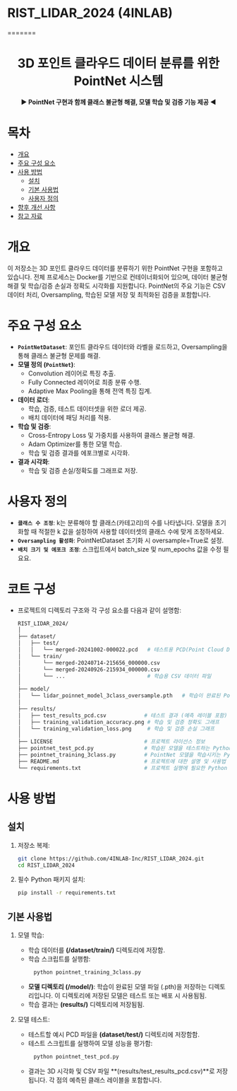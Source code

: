 # RIST_LIDAR_2024 (4INLAB)
=======
<h1 align="center">3D 포인트 클라우드 데이터 분류를 위한 PointNet 시스템</h1>

<p align="center"><b> ▶️ PointNet 구현과 함께 클래스 불균형 해결, 모델 학습 및 검증 기능 제공 ◀️ </b></p>  

# 목차
- [개요](#개요)
- [주요 구성 요소](#주요-구성-요소)
- [사용 방법](#사용-방법)
  - [설치](#설치)
  - [기본 사용법](#기본-사용법)
  - [사용자 정의](#사용자-정의)
- [향후 개선 사항](#향후-개선-사항)
- [참고 자료](#참고-자료)

# 개요
이 저장소는 3D 포인트 클라우드 데이터를 분류하기 위한 PointNet 구현을 포함하고 있습니다. 전체 프로세스는 Docker를 기반으로 컨테이너화되어 있으며, 데이터 불균형 해결 및 학습/검증 손실과 정확도 시각화를 지원합니다. PointNet의 주요 기능은 CSV 데이터 처리, Oversampling, 학습된 모델 저장 및 최적화된 검증을 포함합니다.

# 주요 구성 요소
- **`PointNetDataset`**: 포인트 클라우드 데이터와 라벨을 로드하고, Oversampling을 통해 클래스 불균형 문제를 해결.
- **모델 정의 (`PointNet`)**:
  - Convolution 레이어로 특징 추출.
  - Fully Connected 레이어로 최종 분류 수행.
  - Adaptive Max Pooling을 통해 전역 특징 집계.
- **데이터 로더**:
  - 학습, 검증, 테스트 데이터셋을 위한 로더 제공.
  - 배치 데이터에 패딩 처리를 적용.
- **학습 및 검증**:
  - Cross-Entropy Loss 및 가중치를 사용하여 클래스 불균형 해결.
  - Adam Optimizer를 통한 모델 학습.
  - 학습 및 검증 결과를 에포크별로 시각화.
- **결과 시각화**:
  - 학습 및 검증 손실/정확도를 그래프로 저장.

# 사용자 정의
- **`클래스 수 조정`**: k는 분류해야 할 클래스(카테고리)의 수를 나타냅니다. 모델을 초기화할 때 적절한 k 값을 설정하여 사용할 데이터셋의 클래스 수에 맞게 조정하세요. 
- **`Oversampling 활성화`**: PointNetDataset 초기화 시 oversample=True로 설정.
- **`배치 크기 및 에포크 조정`**: 스크립트에서 batch_size 및 num_epochs 값을 수정 필요요.

# 코트 구성
  - 프로젝트의 디렉토리 구조와 각 구성 요소를 다음과 같이 설명함:
    ```bash
    RIST_LIDAR_2024/
    │
    ├── dataset/
    │   ├── test/
    │   │   └── merged-20241002-000022.pcd   # 테스트용 PCD(Point Cloud Data) 파일
    │   └── train/
    │       └── merged-20240714-215656_000000.csv
    │       └── merged-20240926-215934_000000.csv
    │       └── ...                          # 학습용 CSV 데이터 파일
    │
    ├── model/
    │   └── lidar_poinnet_model_3class_oversample.pth   # 학습이 완료된 PointNet 모델 파일
    │
    ├── results/
    │   ├── test_results_pcd.csv            # 테스트 결과 (예측 레이블 포함)
    │   ├── training_validation_accuracy.png # 학습 및 검증 정확도 그래프
    │   └── training_validation_loss.png     # 학습 및 검증 손실 그래프
    │
    ├── LICENSE                             # 프로젝트 라이선스 정보
    ├── pointnet_test_pcd.py                # 학습된 모델을 테스트하는 Python 스크립트
    ├── pointnet_training_3class.py         # PointNet 모델을 학습시키는 Python 스크립트
    ├── README.md                           # 프로젝트에 대한 설명 및 사용법 문서
    └── requirements.txt                    # 프로젝트 실행에 필요한 Python 패키지 리스트
    ```

# 사용 방법
## 설치
1. 저장소 복제:
   ```bash
   git clone https://github.com/4INLAB-Inc/RIST_LIDAR_2024.git
   cd RIST_LIDAR_2024
2. 필수 Python 패키지 설치:
   ```bash
   pip install -r requirements.txt
   ```
## 기본 사용법
1. 모델 학습:
   - 학습 데이터를 **(/dataset/train/)** 디렉토리에 저장함.
   - 학습 스크립트를 실행함:
   ```bash
        python pointnet_training_3class.py
    ```
   - **모델 디렉토리 (/model/)**: 학습이 완료된 모델 파일 (.pth)을 저장하는 디렉토리입니다. 이 디렉토리에 저장된 모델은 테스트 또는 배포 시 사용됨됨.
   - 학습 결과는 **(results/)** 디렉토리에 저장됨됨.

3. 모델 테스트:
   - 테스트할 예시 PCD 파일을 **(dataset/test/)** 디렉토리에 저장함함.
   - 테스트 스크립트를 실행하여 모델 성능을 평가함:
   ```bash
        python pointnet_test_pcd.py
    ```
   - 결과는 3D 시각화 및 CSV 파일 **(results/test_results_pcd.csv)**로 저장됩니다. 각 점의 예측된 클래스 레이블을 포함합니다.
